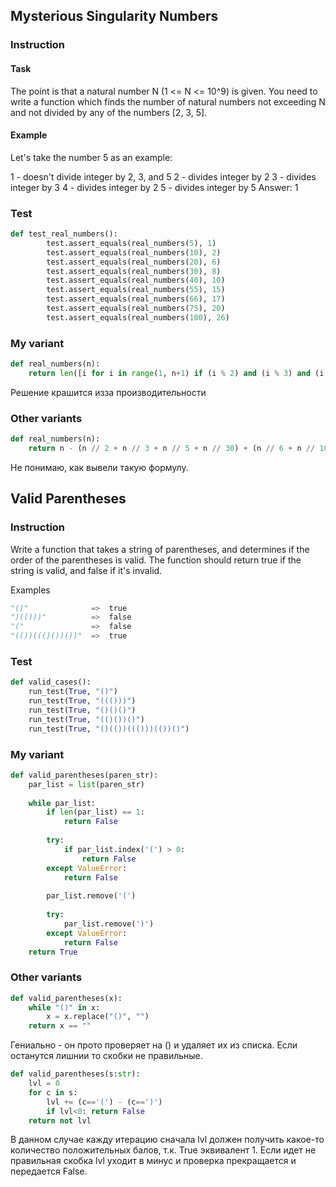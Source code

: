 ## Mysterious Singularity Numbers

### Instruction
#### Task
The point is that a natural number N (1 <= N <= 10^9) is given. You need to write a function which finds the number of natural numbers not exceeding N and not divided by any of the numbers [2, 3, 5].

#### Example
Let's take the number 5 as an example:

1 - doesn't divide integer by 2, 3, and 5
2 - divides integer by 2
3 - divides integer by 3
4 - divides integer by 2
5 - divides integer by 5
Answer: 1

### Test
```python
def test_real_numbers():
        test.assert_equals(real_numbers(5), 1)
        test.assert_equals(real_numbers(10), 2)
        test.assert_equals(real_numbers(20), 6)
        test.assert_equals(real_numbers(30), 8)
        test.assert_equals(real_numbers(40), 10)
        test.assert_equals(real_numbers(55), 15)
        test.assert_equals(real_numbers(66), 17)
        test.assert_equals(real_numbers(75), 20)
        test.assert_equals(real_numbers(100), 26)
```

### My variant
```python
def real_numbers(n):
    return len([i for i in range(1, n+1) if (i % 2) and (i % 3) and (i % 5)])
```
Решение крашится изза производительности

### Other variants
```python
def real_numbers(n):
    return n - (n // 2 + n // 3 + n // 5 + n // 30) + (n // 6 + n // 10 + n // 15)
```
Не понимаю, как вывели такую формулу. 


## Valid Parentheses

### Instruction
Write a function that takes a string of parentheses, and determines if the order of the parentheses is valid. The function should return true if the string is valid, and false if it's invalid.

Examples
```python
"()"              =>  true
")(()))"          =>  false
"("               =>  false
"(())((()())())"  =>  true
```
### Test
```python
def valid_cases():
    run_test(True, "()")
    run_test(True, "((()))")
    run_test(True, "()()()")
    run_test(True, "(()())()")
    run_test(True, "()(())((()))(())()")
```

### My variant
```python
def valid_parentheses(paren_str):
    par_list = list(paren_str)
    
    while par_list:
        if len(par_list) == 1:
            return False
        
        try:
            if par_list.index('(') > 0:
                return False
        except ValueError:
            return False
        
        par_list.remove('(')
        
        try:
            par_list.remove(')')
        except ValueError:
            return False 
    return True
```

### Other variants
```python
def valid_parentheses(x):
    while "()" in x:
        x = x.replace("()", "")
    return x == ""
```
Гениально - он прото проверяет на () и удаляет их из списка. Если останутся
лишнии то скобки не правильные.

```python
def valid_parentheses(s:str):
    lvl = 0
    for c in s:
        lvl += (c=='(') - (c==')')
        if lvl<0: return False
    return not lvl
```
В данном случае кажду итерацию сначала lvl должен получить какое-то количество
положительных балов, т.к. True эквивалент 1. Если идет не правильная скобка
lvl уходит в минус и проверка прекращается и передается False.